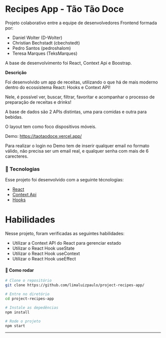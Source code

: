 # Recipes App - Tão Tão Doce

Projeto colaborativo entre a equipe de desenvolvedores Frontend formada por:

+ Daniel Wolter (D-Wolter)
+ Christian Bechstadt (cbechstedt)
+ Pedro Santos (pedroshalom)
+ Teresa Marques (TeksMarques)

A base de desenvolvimento foi React, Context Api e Boostrap.

**Descrição**

Foi desenvolvido um app de receitas, utilizando o que há de mais moderno dentro do ecossistema React: Hooks e Context API!

Nele, é possível ver, buscar, filtrar, favoritar e acompanhar o processo de preparação de receitas e drinks!

A base de dados são 2 APIs distintas, uma para comidas e outra para bebidas.

O layout tem como foco dispositivos móveis.

Demo: https://taotaodoce.vercel.app/

Para realizar o login no Demo tem de inserir qualquer email no formato válido, não precisa ser um email real, e qualquer senha com mais de 6 carecteres.

### :nut_and_bolt: Tecnologias

Esse projeto foi desenvolvido com a seguinte técnologias:

- [React][reactjs]
- [Context Api][reactjs]
- [Hooks][reactjs]

[reactjs]: https://reactjs.org

# Habilidades

Nesse projeto, foram verificadas as seguintes habilidades:

  - Utilizar a Context API do React para gerenciar estado
  - Utilizar o React Hook useState
  - Utilizar o React Hook useContext
  - Utilizar o React Hook useEffect

#### :thinking: Como rodar

```bash
# Clone o repositório
git clone https://github.com/limaluizpaulo/project-recipes-app/

# Entre no diretório
cd project-recipes-app

# Instale as depedências
npm install

# Rode o projeto
npm start
```
---
